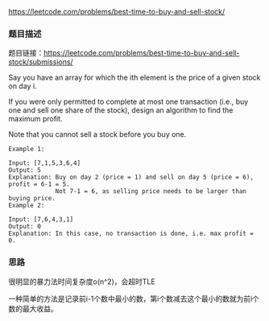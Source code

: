 https://leetcode.com/problems/best-time-to-buy-and-sell-stock/

### 题目描述

题目链接：https://leetcode.com/problems/best-time-to-buy-and-sell-stock/submissions/

Say you have an array for which the ith element is the price of a given stock on day i.

If you were only permitted to complete at most one transaction (i.e., buy one and sell one share of the stock), design an algorithm to find the maximum profit.

Note that you cannot sell a stock before you buy one.

```
Example 1:

Input: [7,1,5,3,6,4]
Output: 5
Explanation: Buy on day 2 (price = 1) and sell on day 5 (price = 6), profit = 6-1 = 5.
             Not 7-1 = 6, as selling price needs to be larger than buying price.
Example 2:

Input: [7,6,4,3,1]
Output: 0
Explanation: In this case, no transaction is done, i.e. max profit = 0.
```

### 思路

很明显的暴力法时间复杂度o(n^2)，会超时TLE

一种简单的方法是记录前i-1个数中最小的数，第i个数减去这个最小的数就为前i个数的最大收益。